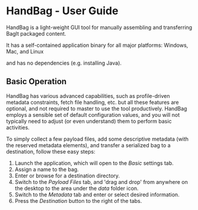 # HandBag - User Guide #

HandBag is a light-weight GUI tool for manually assembling and transferring BagIt packaged content.

It has a self-contained application binary for all major platforms: Windows, Mac, and Linux

and has no dependencies (e.g. installing Java).

## Basic Operation ##

HandBag has various advanced capabilities, such as profile-driven metadata constraints, fetch file
handling, etc. but all these features are optional, and not required to master to use the tool
productively. HandBag employs a sensible set of default configuration values, and you will not
typically need to adjust (or even understand) them to perform basic activities.

To simply collect a few payload files, add some descriptive metadata (with the reserved
metadata elements), and transfer a serialized bag to a destination, follow these easy steps:

1. Launch the application, which will open to the _Basic_ settings tab.
2. Assign a name to the bag.
3. Enter or browse for a destination directory.
4. Switch to the _Payload Files_ tab, and 'drag and drop' from anywhere on the desktop to the
   area under the _data_ folder icon.
5. Switch to the _Metadata_ tab and enter or select desired information.
6. Press the _Destination_ button to the right of the tabs.